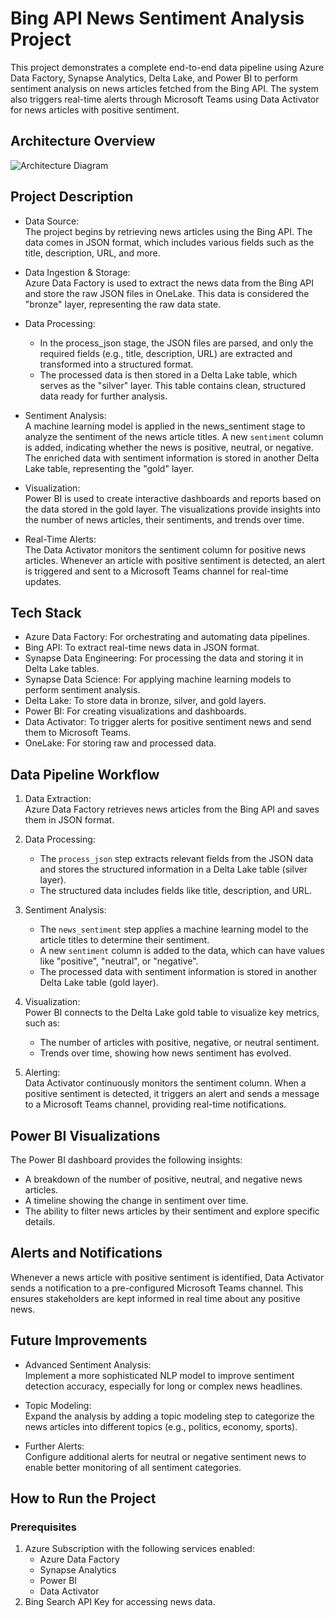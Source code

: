 # Bing API News Sentiment Analysis Project

This project demonstrates a complete end-to-end data pipeline using Azure Data Factory, Synapse Analytics, Delta Lake, and Power BI to perform sentiment analysis on news articles fetched from the Bing API. The system also triggers real-time alerts through Microsoft Teams using Data Activator for news articles with positive sentiment.

## Architecture Overview

![Architecture Diagram](insert-your-image-url-here)

## Project Description

- Data Source:  
  The project begins by retrieving news articles using the Bing API. The data comes in JSON format, which includes various fields such as the title, description, URL, and more.

- Data Ingestion & Storage:  
  Azure Data Factory is used to extract the news data from the Bing API and store the raw JSON files in OneLake. This data is considered the "bronze" layer, representing the raw data state.

- Data Processing:  
  - In the process_json stage, the JSON files are parsed, and only the required fields (e.g., title, description, URL) are extracted and transformed into a structured format.  
  - The processed data is then stored in a Delta Lake table, which serves as the "silver" layer. This table contains clean, structured data ready for further analysis.

- Sentiment Analysis:  
  A machine learning model is applied in the news_sentiment stage to analyze the sentiment of the news article titles. A new `sentiment` column is added, indicating whether the news is positive, neutral, or negative.  
  The enriched data with sentiment information is stored in another Delta Lake table, representing the "gold" layer.

- Visualization:  
  Power BI is used to create interactive dashboards and reports based on the data stored in the gold layer. The visualizations provide insights into the number of news articles, their sentiments, and trends over time.

- Real-Time Alerts:  
  The Data Activator monitors the sentiment column for positive news articles. Whenever an article with positive sentiment is detected, an alert is triggered and sent to a Microsoft Teams channel for real-time updates.

## Tech Stack

- Azure Data Factory: For orchestrating and automating data pipelines.
- Bing API: To extract real-time news data in JSON format.
- Synapse Data Engineering: For processing the data and storing it in Delta Lake tables.
- Synapse Data Science: For applying machine learning models to perform sentiment analysis.
- Delta Lake: To store data in bronze, silver, and gold layers.
- Power BI: For creating visualizations and dashboards.
- Data Activator: To trigger alerts for positive sentiment news and send them to Microsoft Teams.
- OneLake: For storing raw and processed data.

## Data Pipeline Workflow

1. Data Extraction:  
   Azure Data Factory retrieves news articles from the Bing API and saves them in JSON format.

2. Data Processing:  
   - The `process_json` step extracts relevant fields from the JSON data and stores the structured information in a Delta Lake table (silver layer).
   - The structured data includes fields like title, description, and URL.

3. Sentiment Analysis:  
   - The `news_sentiment` step applies a machine learning model to the article titles to determine their sentiment.
   - A new `sentiment` column is added to the data, which can have values like "positive", "neutral", or "negative".
   - The processed data with sentiment information is stored in another Delta Lake table (gold layer).

4. Visualization:  
   Power BI connects to the Delta Lake gold table to visualize key metrics, such as:
   - The number of articles with positive, negative, or neutral sentiment.
   - Trends over time, showing how news sentiment has evolved.

5. Alerting:  
   Data Activator continuously monitors the sentiment column. When a positive sentiment is detected, it triggers an alert and sends a message to a Microsoft Teams channel, providing real-time notifications.

## Power BI Visualizations

The Power BI dashboard provides the following insights:
- A breakdown of the number of positive, neutral, and negative news articles.
- A timeline showing the change in sentiment over time.
- The ability to filter news articles by their sentiment and explore specific details.

## Alerts and Notifications

Whenever a news article with positive sentiment is identified, Data Activator sends a notification to a pre-configured Microsoft Teams channel. This ensures stakeholders are kept informed in real time about any positive news.

## Future Improvements

- Advanced Sentiment Analysis:  
  Implement a more sophisticated NLP model to improve sentiment detection accuracy, especially for long or complex news headlines.

- Topic Modeling:  
  Expand the analysis by adding a topic modeling step to categorize the news articles into different topics (e.g., politics, economy, sports).

- Further Alerts:  
  Configure additional alerts for neutral or negative sentiment news to enable better monitoring of all sentiment categories.

## How to Run the Project

### Prerequisites
1. Azure Subscription with the following services enabled:
   - Azure Data Factory
   - Synapse Analytics
   - Power BI
   - Data Activator
2. Bing Search API Key for accessing news data.
